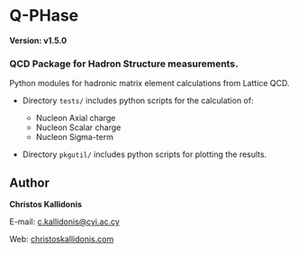 # Q-PHase 
**Version: v1.5.0**

### QCD Package for Hadron Structure measurements.

Python modules for hadronic matrix element calculations from Lattice QCD.

* Directory `tests/` includes python scripts for the calculation of:
  * Nucleon Axial charge
  * Nucleon Scalar charge
  * Nucleon Sigma-term


* Directory `pkgutil/` includes python scripts for plotting the results.


## Author
**Christos Kallidonis**

E-mail: c.kallidonis@cyi.ac.cy

Web: [christoskallidonis.com](http://christoskallidonis.com)
